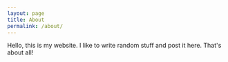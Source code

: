 ```yaml
---
layout: page
title: About
permalink: /about/
---
```


Hello, this is my website.
I like to write random stuff and post it here.
That's about all!
